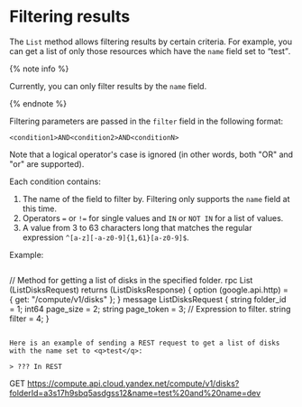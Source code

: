 # Filtering results

The `List` method allows filtering results by certain criteria. For example, you can get a list of only those resources which have the `name` field set to
<q>test</q>.

{% note info %}

Currently, you can only filter results by the `name` field.

{% endnote %}

Filtering parameters are passed in the `filter` field in the following format:

```<condition1>AND<condition2>AND<conditionN>```

Note that a logical operator's case is ignored (in other words, both "OR" and "or" are supported).

Each condition contains:

1. The name of the field to filter by. Filtering only supports the `name` field at this time.
2. Operators `=` or `!=` for single values and `IN` or `NOT IN` for a list of values.
3. A value from 3 to 63 characters long that matches the regular expression `^[a-z][-a-z0-9]{1,61}[a-z0-9]$`.

Example:

> ```protobuf
// Method for getting a list of disks in the specified folder.
rpc List (ListDisksRequest) returns (ListDisksResponse) {
   option (google.api.http) = { get: "/compute/v1/disks" };
 }
message ListDisksRequest {
  string folder_id = 1;
  int64 page_size = 2;
  string page_token = 3;
  // Expression to filter.
  string filter = 4;
}
```

Here is an example of sending a REST request to get a list of disks with the name set to <q>test</q>:

> ??? In REST

```
GET https://compute.api.cloud.yandex.net/compute/v1/disks?folderId=a3s17h9sbq5asdgss12&name=test%20and%20name=dev
```

